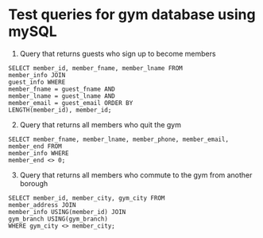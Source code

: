 # Test queries for gym database using mySQL

1. Query that returns guests who sign up to become members

```
SELECT member_id, member_fname, member_lname FROM 
member_info JOIN 
guest_info WHERE 
member_fname = guest_fname AND 
member_lname = guest_lname AND 
member_email = guest_email ORDER BY 
LENGTH(member_id), member_id;
```

2. Query that returns all members who quit the gym

```
SELECT member_fname, member_lname, member_phone, member_email, member_end FROM 
member_info WHERE 
member_end <> 0;
```
3. Query that returns all members who commute to the gym from another borough

```
SELECT member_id, member_city, gym_city FROM 
member_address JOIN 
member_info USING(member_id) JOIN 
gym_branch USING(gym_branch) 
WHERE gym_city <> member_city;
```

